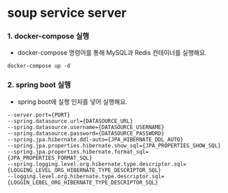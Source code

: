 # soup service server

### 1. docker-compose 실행

- docker-compose 명령어를 통해 MySQL과 Redis 컨테이너를 실행해요.

```shell
docker-compose up -d
```

### 2. spring boot 실행

- spring boot에 실행 인자를 넣어 실행해요.

```shell
--server.port={PORT}
--spring.datasource.url={DATASOURCE_URL}
--spring.datasource.username={DATASOURCE_USERNAME}
--spring.datasource.password={DATASOURCE_PASSWORD}
--spring.jpa.hibernate.ddl-auto={JPA_HIBERNATE_DDL_AUTO}
--spring.jpa.properties.hibernate.show_sql={JPA_PROPERTIES_SHOW_SQL}
--spring.jpa.properties.hibernate.format_sql={JPA_PROPERTIES_FORMAT_SQL}
--spring.logging.level.org.hibernate.type.descriptor.sql={LOGGING_LEVEL_ORG_HIBERNATE_TYPE_DESCRIPTOR_SQL}
--logging.level.org.hibernate.type.descriptor.sql={LOGGIN_LEBEL_ORG_HIBERNATE_TYPE_DESCRIPTOR_SQL}
```
